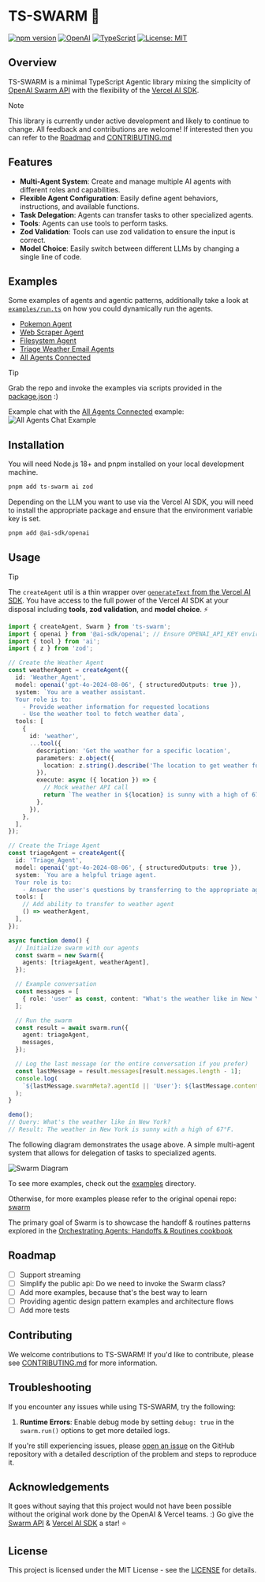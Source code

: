 # TS-SWARM 🐝

[![npm version](https://img.shields.io/npm/v/ts-swarm.svg)](https://www.npmjs.com/package/ts-swarm)
[![OpenAI](https://img.shields.io/badge/OpenAI-API-green.svg)](https://openai.com/)
[![TypeScript](https://img.shields.io/badge/TypeScript-5.6.3-blue.svg)](https://www.typescriptlang.org/)
[![License: MIT](https://img.shields.io/badge/License-MIT-yellow.svg)](https://opensource.org/licenses/MIT)

## Overview

TS-SWARM is a minimal TypeScript Agentic library mixing the simplicity of [OpenAI Swarm API](https://github.com/openai/swarm) with the flexibility of the [Vercel AI SDK](https://github.com/vercel/ai).

> [!NOTE]
> This library is currently under active development and likely to continue to change. All feedback and contributions are welcome! If interested then you can refer to the [Roadmap](#roadmap) and [CONTRIBUTING.md](./CONTRIBUTING.md)

## Features

- **Multi-Agent System**: Create and manage multiple AI agents with different roles and capabilities.
- **Flexible Agent Configuration**: Easily define agent behaviors, instructions, and available functions.
- **Task Delegation**: Agents can transfer tasks to other specialized agents.
- **Tools**: Agents can use tools to perform tasks.
- **Zod Validation**: Tools can use zod validation to ensure the input is correct.
- **Model Choice**: Easily switch between different LLMs by changing a single line of code.

## Examples

Some examples of agents and agentic patterns, additionally take a look at [`examples/run.ts`](./examples/run.ts) on how you could dynamically run the agents.

- [Pokemon Agent](./examples/pokemon/pokemonAgent.ts)
- [Web Scraper Agent](./examples/webscraper/webScraperAgent.ts)
- [Filesystem Agent](./examples/filesystem/filesystemAgent.ts)
- [Triage Weather Email Agents](./examples/triage-weather-email/index.ts)
- [All Agents Connected](./examples/all/index.ts)

> [!TIP]
> Grab the repo and invoke the examples via scripts provided in the [package.json](./package.json) :)

Example chat with the [All Agents Connected](./examples/all/index.ts) example:
![All Agents Chat Example](./assets/universal_agents_chat_example.jpg)

## Installation

You will need Node.js 18+ and pnpm installed on your local development machine.

```bash
pnpm add ts-swarm ai zod
```

Depending on the LLM you want to use via the Vercel AI SDK, you will need to install the appropriate package and ensure that the environment variable key is set.

```bash
pnpm add @ai-sdk/openai
```

## Usage

> [!TIP]
> The `createAgent` util is a thin wrapper over [`generateText` from the Vercel AI SDK](https://sdk.vercel.ai/docs/reference/ai-sdk-core/generate-text). You have access to the full power of the Vercel AI SDK at your disposal including **tools**, **zod validation**, and **model choice**. ⚡

```typescript
import { createAgent, Swarm } from 'ts-swarm';
import { openai } from '@ai-sdk/openai'; // Ensure OPENAI_API_KEY environment variable is set
import { tool } from 'ai';
import { z } from 'zod';

// Create the Weather Agent
const weatherAgent = createAgent({
  id: 'Weather_Agent',
  model: openai('gpt-4o-2024-08-06', { structuredOutputs: true }),
  system: `You are a weather assistant. 
  Your role is to:
    - Provide weather information for requested locations
    - Use the weather tool to fetch weather data`,
  tools: [
    {
      id: 'weather',
      ...tool({
        description: 'Get the weather for a specific location',
        parameters: z.object({
          location: z.string().describe('The location to get weather for'),
        }),
        execute: async ({ location }) => {
          // Mock weather API call
          return `The weather in ${location} is sunny with a high of 67°F.`;
        },
      }),
    },
  ],
});

// Create the Triage Agent
const triageAgent = createAgent({
  id: 'Triage_Agent',
  model: openai('gpt-4o-2024-08-06', { structuredOutputs: true }),
  system: `You are a helpful triage agent. 
  Your role is to:
    - Answer the user's questions by transferring to the appropriate agent`,
  tools: [
    // Add ability to transfer to weather agent
    () => weatherAgent,
  ],
});

async function demo() {
  // Initialize swarm with our agents
  const swarm = new Swarm({
    agents: [triageAgent, weatherAgent],
  });

  // Example conversation
  const messages = [
    { role: 'user' as const, content: "What's the weather like in New York?" },
  ];

  // Run the swarm
  const result = await swarm.run({
    agent: triageAgent,
    messages,
  });

  // Log the last message (or the entire conversation if you prefer)
  const lastMessage = result.messages[result.messages.length - 1];
  console.log(
    `${lastMessage.swarmMeta?.agentId || 'User'}: ${lastMessage.content}`,
  );
}

demo();
// Query: What's the weather like in New York?
// Result: The weather in New York is sunny with a high of 67°F.
```

The following diagram demonstrates the usage above. A simple multi-agent system that allows for delegation of tasks to specialized agents.

![Swarm Diagram](./assets/swarm_diagram.png)

To see more examples, check out the [examples](./examples) directory.

Otherwise, for more examples please refer to the original openai repo: [swarm](https://github.com/openai/swarm)

The primary goal of Swarm is to showcase the handoff & routines patterns explored in the [Orchestrating Agents: Handoffs & Routines cookbook](https://cookbook.openai.com/examples/orchestrating_agents)

## Roadmap

- [ ] Support streaming
- [ ] Simplify the public api: Do we need to invoke the Swarm class?
- [ ] Add more examples, because that's the best way to learn
- [ ] Providing agentic design pattern examples and architecture flows
- [ ] Add more tests

## Contributing

We welcome contributions to TS-SWARM! If you'd like to contribute, please see [CONTRIBUTING.md](./CONTRIBUTING.md) for more information.

## Troubleshooting

If you encounter any issues while using TS-SWARM, try the following:

1. **Runtime Errors**: Enable debug mode by setting `debug: true` in the `swarm.run()` options to get more detailed logs.

If you're still experiencing issues, please [open an issue](https://github.com/joshmu/ts-swarm/issues) on the GitHub repository with a detailed description of the problem and steps to reproduce it.

## Acknowledgements

It goes without saying that this project would not have been possible without the original work done by the OpenAI & Vercel teams. :) Go give the [Swarm API](https://github.com/openai/swarm) & [Vercel AI SDK](https://github.com/vercel/ai) a star! ⭐

## License

This project is licensed under the MIT License - see the [LICENSE](./LICENSE) for details.

